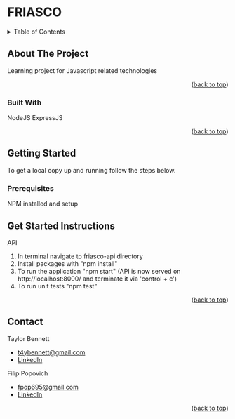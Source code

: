 <!-- Improved compatibility of back to top link: See: https://github.com/othneildrew/Best-README-Template/pull/73 -->
<a name="readme-top"></a>
<!--
*** Thanks for checking out the Best-README-Template. If you have a suggestion
*** that would make this better, please fork the repo and create a pull request
*** or simply open an issue with the tag "enhancement".
*** Don't forget to give the project a star!
*** Thanks again! Now go create something AMAZING! :D
-->


<!-- PROJECT LOGO -->
# FRIASCO

<!-- TABLE OF CONTENTS -->
<details>
  <summary>Table of Contents</summary>
  <ol>
    <li>
      <a href="#about-the-project">About The Project</a>
      <ul>
        <li><a href="#built-with">Built With</a></li>
      </ul>
    </li>
    <li><a href="#getting-started">Getting Started</a></li>
    <li><a href="#roadmap">Roadmap</a></li>
    <li><a href="#contact">Contact</a></li>
  </ol>
</details>


<!-- ABOUT THE PROJECT -->
## About The Project

Learning project for Javascript related technologies 

<p align="right">(<a href="#readme-top">back to top</a>)</p>

### Built With

NodeJS
ExpressJS

<p align="right">(<a href="#readme-top">back to top</a>)</p>


<!-- GETTING STARTED -->
## Getting Started

To get a local copy up and running follow the steps below.

### Prerequisites

NPM installed and setup

## Get Started Instructions

API
1. In terminal navigate to friasco-api directory
2. Install packages with "npm install"
3. To run the application "npm start" (API is now served on http://localhost:8000/ and terminate it via 'control + c')
4. To run unit tests "npm test"

<p align="right">(<a href="#readme-top">back to top</a>)</p>


<!-- CONTACT -->
## Contact

Taylor Bennett
- t4ybennett@gmail.com
- [LinkedIn](https://www.linkedin.com/in/t4ybennett)

Filip Popovich
- fpop695@gmail.com
- [LinkedIn](https://nz.linkedin.com/in/filip-popovich-428194150)

<p align="right">(<a href="#readme-top">back to top</a>)</p>